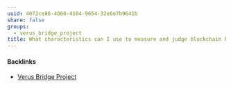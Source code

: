 ```yaml
---
uuid: 4072ce86-4060-4104-9654-32e6e7b9641b
share: false
groups:
  - verus_bridge_project
title: What characteristics can I use to measure and judge blockchain bridges?
---
```

#### Backlinks

* [Verus Bridge Project](/fb7feedf-7aa9-4572-9ba5-c442f1046b7a)